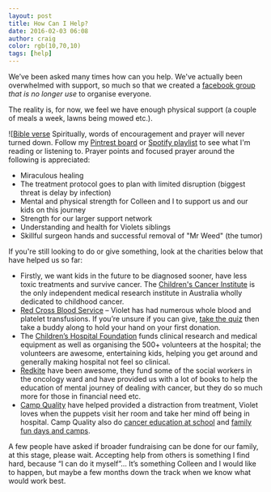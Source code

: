 ```yaml
---
layout: post
title: How Can I Help?
date: 2016-02-03 06:08
author: craig
color: rgb(10,70,10)
tags: [help]
---
```

We’ve been asked many times how can you help. We've actually been overwhelmed with support, so much so that we created a [facebook group](https://www.facebook.com/groups/violethelp/) *that is no longer use* to organise everyone.

The reality is, for now, we feel we have enough physical support (a couple of meals a week, lawns being mowed etc.).

![[Bible verse](/assets/img/posts/we-trust.jpg "we trust") Spiritually, words of encouragement and prayer will never turned down. Follow my [Pintrest board](https://www.pinterest.com/craigbox/my-god/) or [Spotify playlist](https://embed.spotify.com/?uri=spotify%3Auser%3Aseaboxes%3Aplaylist%3A598Fkv6zMTWZaZguLeweVz) to see what I'm reading or listening to. Prayer points and focused prayer around the following is appreciated:
* Miraculous healing
* The treatment protocol goes to plan with limited disruption (biggest threat is delay by infection)
* Mental and physical strength for Colleen and I to support us and our kids on this journey
* Strength for our larger support network
* Understanding and health for Violets siblings
* Skillful surgeon hands and successful removal of "Mr Weed" (the tumor)

If you're still looking to do or give something, look at the charities below that have helped us so far:
* Firstly, we want kids in the future to be diagnosed sooner, have less toxic treatments and survive cancer. The [Children's Cancer Institute](https://ccia.org.au/) is the only independent medical research institute in Australia wholly dedicated to childhood cancer.
* <a href="http://www.donateblood.com.au/">Red Cross Blood Service</a> – Violet has had numerous whole blood and platelet transfusions. If you’re unsure if you can give, <a href="http://www.donateblood.com.au/eligibility">take the quiz</a> then take a buddy along to hold your hand on your first donation.
* The <a href="http://www.childrens.org.au/who-we-are/">Children’s Hospital Foundation</a> funds clinical research and medical equipment as well as organising the 500+ volunteers at the hospital; the volunteers are awesome, entertaining kids, helping you get around and generally making hospital not feel so clinical.
* <a href="http://www.redkite.org.au/">Redkite</a> have been awesome, they fund some of the social workers in the oncology ward and have provided us with a lot of books to help the education of mental journey of dealing with cancer, but they do so much more for those in financial need etc.
* <a href="https://www.campquality.org.au/about-us">Camp Quality</a> have helped provided a distraction from treatment, Violet loves when the puppets visit her room and take her mind off being in hospital. Camp Quality also do <a href="https://www.campquality.org.au/how-we-help/find-a-program/puppet-show-kids?_type=at-school">cancer education at school</a> and <a href="https://www.campquality.org.au/how-we-help/find-a-program/?_type=away-from-it-all">family fun days and camps</a>.

A few people have asked if broader fundraising can be done for our family, at this stage, please wait. Accepting help from others is something I find hard, because “I can do it myself”… It’s something Colleen and I would like to happen, but maybe a few months down the track when we know what would work best.
